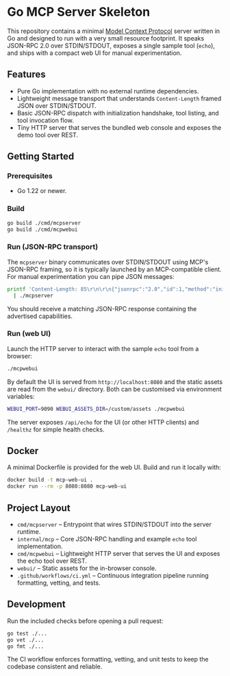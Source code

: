 # Go MCP Server Skeleton

This repository contains a minimal [Model Context Protocol](https://github.com/modelcontextprotocol/specification) server written in Go and designed to run with a very small resource footprint. It speaks JSON-RPC 2.0 over STDIN/STDOUT, exposes a single sample tool (`echo`), and ships with a compact web UI for manual experimentation.

## Features
- Pure Go implementation with no external runtime dependencies.
- Lightweight message transport that understands `Content-Length` framed JSON over STDIN/STDOUT.
- Basic JSON-RPC dispatch with initialization handshake, tool listing, and tool invocation flow.
- Tiny HTTP server that serves the bundled web console and exposes the demo tool over REST.

## Getting Started

### Prerequisites
- Go 1.22 or newer.

### Build

```bash
go build ./cmd/mcpserver
go build ./cmd/mcpwebui
```

### Run (JSON-RPC transport)

The `mcpserver` binary communicates over STDIN/STDOUT using MCP's JSON-RPC framing, so it is typically launched by an MCP-compatible client. For manual experimentation you can pipe JSON messages:

```bash
printf 'Content-Length: 85\r\n\r\n{"jsonrpc":"2.0","id":1,"method":"initialize","params":{"clientInfo":{"name":"demo"}}}\n' \
  | ./mcpserver
```

You should receive a matching JSON-RPC response containing the advertised capabilities.

### Run (web UI)

Launch the HTTP server to interact with the sample `echo` tool from a browser:

```bash
./mcpwebui
```

By default the UI is served from `http://localhost:8080` and the static assets are read from the `webui/` directory. Both can be customised via environment variables:

```bash
WEBUI_PORT=9090 WEBUI_ASSETS_DIR=/custom/assets ./mcpwebui
```

The server exposes `/api/echo` for the UI (or other HTTP clients) and `/healthz` for simple health checks.

## Docker

A minimal Dockerfile is provided for the web UI. Build and run it locally with:

```bash
docker build -t mcp-web-ui .
docker run --rm -p 8080:8080 mcp-web-ui
```

## Project Layout
- `cmd/mcpserver` – Entrypoint that wires STDIN/STDOUT into the server runtime.
- `internal/mcp` – Core JSON-RPC handling and example `echo` tool implementation.
- `cmd/mcpwebui` – Lightweight HTTP server that serves the UI and exposes the echo tool over REST.
- `webui/` – Static assets for the in-browser console.
- `.github/workflows/ci.yml` – Continuous integration pipeline running formatting, vetting, and tests.

## Development

Run the included checks before opening a pull request:

```bash
go test ./...
go vet ./...
go fmt ./...
```

The CI workflow enforces formatting, vetting, and unit tests to keep the codebase consistent and reliable.
